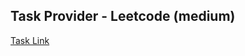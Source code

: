## Task Provider - Leetcode (medium)

[Task Link](https://leetcode.com/problems/count-vowel-strings-in-ranges/description/?envType=daily-question&envId=2025-01-02)
